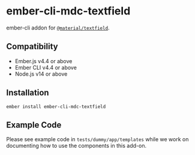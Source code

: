 ember-cli-mdc-textfield
========================

ember-cli addon for [`@material/textfield`](https://github.com/material-components/material-components-web/tree/master/packages/mdc-textfield).


## Compatibility

* Ember.js v4.4 or above
* Ember CLI v4.4 or above
* Node.js v14 or above


Installation
------------

    ember install ember-cli-mdc-textfield
    
Example Code
---------------

Please see example code in `tests/dummy/app/templates` while we work on documenting how to 
use the components in this add-on.
